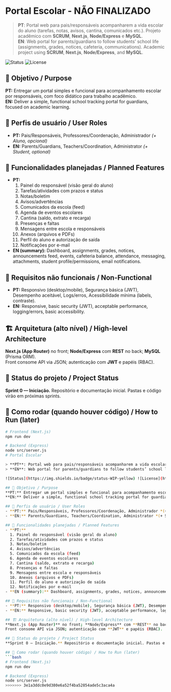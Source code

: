# Portal Escolar - NÃO FINALIZADO

> **PT**: Portal web para pais/responsáveis acompanharem a vida escolar do aluno (tarefas, notas, avisos, cantina, comunicados etc.). Projeto acadêmico com **SCRUM**, **Next.js**, **Node/Express** e **MySQL**.  
> **EN**: Web portal for parents/guardians to follow students’ school life (assignments, grades, notices, cafeteria, communications). Academic project using **SCRUM**, **Next.js**, **Node/Express**, and **MySQL**.

![Status](https://img.shields.io/badge/status-WIP-yellow) ![License](https://img.shields.io/badge/license-MIT-green)

## 🎯 Objetivo / Purpose
**PT:** Entregar um portal simples e funcional para acompanhamento escolar por responsáveis, com foco didático para trabalho acadêmico.  
**EN:** Deliver a simple, functional school tracking portal for guardians, focused on academic learning.

## 👤 Perfis de usuário / User Roles
- **PT:** Pais/Responsáveis, Professores/Coordenação, Administrador *(+ Aluno, opcional)*  
- **EN:** Parents/Guardians, Teachers/Coordination, Administrator *(+ Student, optional)*

## 🧭 Funcionalidades planejadas / Planned Features
- **PT:**  
  1. Painel do responsável (visão geral do aluno)  
  2. Tarefas/atividades com prazos e status  
  3. Notas/boletim  
  4. Avisos/advertências  
  5. Comunicados da escola (feed)  
  6. Agenda de eventos escolares  
  7. Cantina (saldo, extrato e recarga)  
  8. Presenças e faltas  
  9. Mensagens entre escola e responsáveis  
  10. Anexos (arquivos e PDFs)  
  11. Perfil do aluno e autorização de saída  
  12. Notificações por e-mail
- **EN (summary):** Dashboard, assignments, grades, notices, announcements feed, events, cafeteria balance, attendance, messaging, attachments, student profile/permissions, email notifications.

## 🔩 Requisitos não funcionais / Non-Functional
- **PT:** Responsivo (desktop/mobile), Segurança básica (JWT), Desempenho aceitável, Logs/erros, Acessibilidade mínima (labels, contraste).  
- **EN:** Responsive, basic security (JWT), acceptable performance, logging/errors, basic accessibility.

## 🏗️ Arquitetura (alto nível) / High-level Architecture
**Next.js (App Router)** no front; **Node/Express** com **REST** no back; **MySQL** (Prisma ORM).  
Front consome API via JSON; autenticação com **JWT** e papéis (RBAC).

## 🚦 Status do projeto / Project Status
**Sprint 0 — Iniciação.** Repositório e documentação inicial. Pastas e código virão em próximas sprints.

## 🧪 Como rodar (quando houver código) / How to Run (later)
```bash
# Frontend (Next.js)
npm run dev

# Backend (Express)
node src/server.js
# Portal Escolar

> **PT**: Portal web para pais/responsáveis acompanharem a vida escolar do aluno (tarefas, notas, avisos, cantina, comunicados etc.). Projeto acadêmico com **SCRUM**, **Next.js**, **Node/Express** e **MySQL**.  
> **EN**: Web portal for parents/guardians to follow students’ school life (assignments, grades, notices, cafeteria, communications). Academic project using **SCRUM**, **Next.js**, **Node/Express**, and **MySQL**.

![Status](https://img.shields.io/badge/status-WIP-yellow) ![License](https://img.shields.io/badge/license-MIT-green)

## 🎯 Objetivo / Purpose
**PT:** Entregar um portal simples e funcional para acompanhamento escolar por responsáveis, com foco didático para trabalho acadêmico.  
**EN:** Deliver a simple, functional school tracking portal for guardians, focused on academic learning.

## 👤 Perfis de usuário / User Roles
- **PT:** Pais/Responsáveis, Professores/Coordenação, Administrador *(+ Aluno, opcional)*  
- **EN:** Parents/Guardians, Teachers/Coordination, Administrator *(+ Student, optional)*

## 🧭 Funcionalidades planejadas / Planned Features
- **PT:**  
  1. Painel do responsável (visão geral do aluno)  
  2. Tarefas/atividades com prazos e status  
  3. Notas/boletim  
  4. Avisos/advertências  
  5. Comunicados da escola (feed)  
  6. Agenda de eventos escolares  
  7. Cantina (saldo, extrato e recarga)  
  8. Presenças e faltas  
  9. Mensagens entre escola e responsáveis  
  10. Anexos (arquivos e PDFs)  
  11. Perfil do aluno e autorização de saída  
  12. Notificações por e-mail
- **EN (summary):** Dashboard, assignments, grades, notices, announcements feed, events, cafeteria balance, attendance, messaging, attachments, student profile/permissions, email notifications.

## 🔩 Requisitos não funcionais / Non-Functional
- **PT:** Responsivo (desktop/mobile), Segurança básica (JWT), Desempenho aceitável, Logs/erros, Acessibilidade mínima (labels, contraste).  
- **EN:** Responsive, basic security (JWT), acceptable performance, logging/errors, basic accessibility.

## 🏗️ Arquitetura (alto nível) / High-level Architecture
**Next.js (App Router)** no front; **Node/Express** com **REST** no back; **MySQL** (Prisma ORM).  
Front consome API via JSON; autenticação com **JWT** e papéis (RBAC).

## 🚦 Status do projeto / Project Status
**Sprint 0 — Iniciação.** Repositório e documentação inicial. Pastas e código virão em próximas sprints.

## 🧪 Como rodar (quando houver código) / How to Run (later)
```bash
# Frontend (Next.js)
npm run dev

# Backend (Express)
node src/server.js
>>>>>>> 3e1a3ddc0e9d380e6a52f4ba52854ade5c3aca4a
